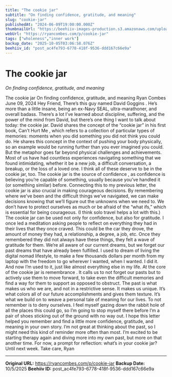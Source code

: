 ```yaml
---
title: "The cookie jar"
subtitle: "On finding confidence, gratitude, and meaning"
slug: "cookie-jar"
publishedAt: "2024-06-09T19:00:00.000Z"
thumbnailUrl: "https://beehiiv-images-production.s3.amazonaws.com/uploads/asset/file/75d4a7e6-8245-4875-8ada-86fd3dd93b64/cookie_jar.jpg?t=1717958665"
webUrl: "https://ryancombes.com/p/cookie-jar"
tags: ["wholeness","inner work"]
backup_date: "2025-10-05T03:06:58.076Z"
beehiiv_id: "post_ac4fe793-6778-418f-9536-ddd167c66e9a"
---
```


# The cookie jar

*On finding confidence, gratitude, and meaning*



The cookie jar On finding confidence, gratitude, and meaning Ryan Combes June 09, 2024 Hey Friend, There’s this guy named David Goggins . He’s more than a little insane, being an ex-Navy SEAL, ultra-marathoner, and overall badass. There’s a lot I’ve learned about discipline, suffering, and the power of the mind from David, but there’s one thing I want to talk about today: the cookie jar. David shares the concept of the “cookie jar” in his first book, Can’t Hurt Me , which refers to a collection of particular types of memories: moments when you did something you did not think you could do. He shares this concept in the context of pushing your body physically, so an example would be running further than you ever imagined you could. But the metaphor goes far beyond physical challenges and achievements. Most of us have had countless experiences navigating something that we found intimidating, whether it be a new job, a difficult conversation, a breakup, or the loss of a loved one. I think all of these deserve to be in the cookie jar, too. The cookie jar is the source of confidence , as confidence is believing you’re capable of something, usually because you’ve handled it (or something similar) before. Connecting this to my previous letter, the cookie jar is also crucial in making courageous decisions. By remembering where we’ve been and the difficult things we’ve navigated, we can make decisions knowing that we’ll figure out the unknowns when we need to. We don’t have to protect ourselves as much or be afraid of the “what ifs,” which is essential for being courageous. (I think solo travel helps a lot with this.) The cookie jar can be used not only for confidence, but also for gratitude. I once led a meditation asking people to reflect on everything they had in their lives that they once craved. This could be the car they drove, the amount of money they had, a relationship, a degree, a job, etc. Once they remembered they did not always have these things, they felt a wave of gratitude for them. We’re all aware of our current dreams, but we forget our past dreams that have already been fulfilled. I used to dream of living the digital nomad lifestyle, to make a few thousands dollars per month from my laptop with the freedom to go wherever I wanted, when I wanted. I did it. And now I’m used to it, just like almost everything else in my life. At the core of the cookie jar is remembrance . It calls us to not forget our pasts but to actively use them to move forward, to take even the difficult memories and find a way for them to support as opposed to obstruct. The past is what makes us who we are, and not in a restrictive sense. It makes us unique. It’s what colors all of our future accomplishments and gives them texture. It’s what we build on to weave a personal tale of meaning for our lives. To not remember is to deny ourselves. I feel myself gazing down the rabbit hole of all the places this could go, so I’m going to stop myself there before I’m a pair of shoes sticking out of the ground with no way out. I hope this letter helped you remember and find a little more confidence, gratitude, and meaning in your own story. I’m not great at thinking about the past, so I might need this kind of reminder more often than most. I’m excited to be starting therapy again and diving more into my own past, but more on that another time. For now, a prompt for reflection: what’s in your cookie jar? Until next week. Take care, Ryan

---

**Original URL:** https://ryancombes.com/p/cookie-jar
**Backup Date:** 10/5/2025
**Beehiiv ID:** post_ac4fe793-6778-418f-9536-ddd167c66e9a

